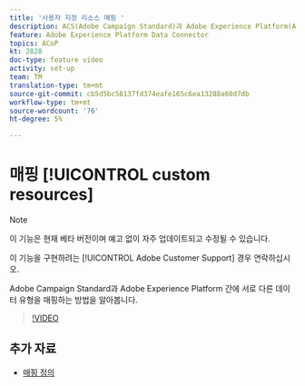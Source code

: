 ```yaml
---
title: '사용자 지정 리소스 매핑 '
description: ACS(Adobe Campaign Standard)과 Adobe Experience Platform(AEP) 간에 서로 다른 데이터 유형을 매핑하는 방법 학습
feature: Adobe Experience Platform Data Connector
topics: ACoP
kt: 2828
doc-type: feature video
activity: set-up
team: TM
translation-type: tm+mt
source-git-commit: cb5d5bc58137fd374eafe165c6ea13288a60d7db
workflow-type: tm+mt
source-wordcount: '76'
ht-degree: 5%

---
```



# 매핑 [!UICONTROL custom resources]

>[!NOTE]
>
>이 기능은 현재 베타 버전이며 예고 없이 자주 업데이트되고 수정될 수 있습니다.
>
>이 기능을 구현하려는 [!UICONTROL Adobe Customer Support] 경우 연락하십시오.

Adobe Campaign Standard과 Adobe Experience Platform 간에 서로 다른 데이터 유형을 매핑하는 방법을 알아봅니다.

>[!VIDEO](https://video.tv.adobe.com/v/27231?quality=12)

## 추가 자료

* [매핑 정의](https://docs.adobe.com/content/help/en/campaign-standard/using/administrating/mapping-campaign-and-aep-data/aep-mapping-definition.html)


